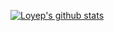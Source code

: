 [![Loyep's github stats](https://github-readme-stats.vercel.app/api?username=loyep)](https://github.com/loyep/loyep)
